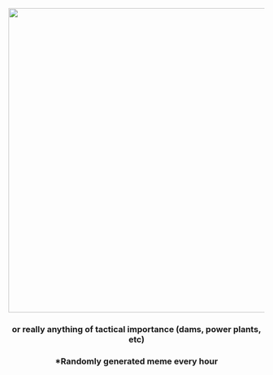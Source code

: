 <p align="center">
        <img src="https://i.redd.it/gg8ems5xl8o81.jpg" width="600" height="600">
        </p>
        <h3 align="center">or really anything of tactical importance (dams, power plants, etc)</h3>
        <h3 align="center">*Randomly generated meme every hour</h3>
    